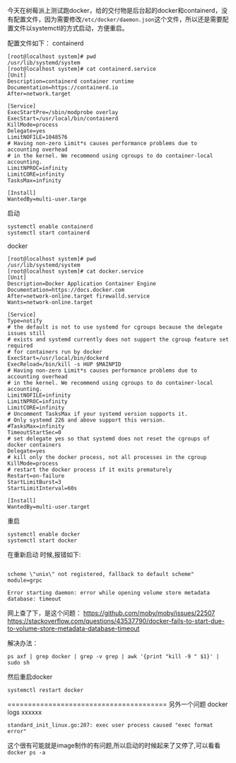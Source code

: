 
今天在树莓派上测试跑docker，给的交付物是后台起的docker和containerd，没有配置文件，因为需要修改`/etc/docker/daemon.json`这个文件，所以还是需要配置文件以systemctl的方式启动，方便重启。

配置文件如下：
containerd
```
[root@localhost system]# pwd
/usr/lib/systemd/system
[root@localhost system]# cat containerd.service
[Unit]
Description=containerd container runtime
Documentation=https://containerd.io
After=network.target

[Service]
ExecStartPre=/sbin/modprobe overlay
ExecStart=/usr/local/bin/containerd
KillMode=process
Delegate=yes
LimitNOFILE=1048576
# Having non-zero Limit*s causes performance problems due to accounting overhead
# in the kernel. We recommend using cgroups to do container-local accounting.
LimitNPROC=infinity
LimitCORE=infinity
TasksMax=infinity

[Install]
WantedBy=multi-user.targe
```

启动
```
systemctl enable containerd
systemctl start containerd
```

docker
```
[root@localhost system]# pwd
/usr/lib/systemd/system
[root@localhost system]# cat docker.service
[Unit]
Description=Docker Application Container Engine
Documentation=https://docs.docker.com
After=network-online.target firewalld.service
Wants=network-online.target

[Service]
Type=notify
# the default is not to use systemd for cgroups because the delegate issues still
# exists and systemd currently does not support the cgroup feature set required
# for containers run by docker
ExecStart=/usr/local/bin/dockerd
ExecReload=/bin/kill -s HUP $MAINPID
# Having non-zero Limit*s causes performance problems due to accounting overhead
# in the kernel. We recommend using cgroups to do container-local accounting.
LimitNOFILE=infinity
LimitNPROC=infinity
LimitCORE=infinity
# Uncomment TasksMax if your systemd version supports it.
# Only systemd 226 and above support this version.
#TasksMax=infinity
TimeoutStartSec=0
# set delegate yes so that systemd does not reset the cgroups of docker containers
Delegate=yes
# kill only the docker process, not all processes in the cgroup
KillMode=process
# restart the docker process if it exits prematurely
Restart=on-failure
StartLimitBurst=3
StartLimitInterval=60s

[Install]
WantedBy=multi-user.target
```

重启
```
systemctl enable docker
systemctl start docker
```
在重新启动 时候,报错如下:
```

scheme \"unix\" not registered, fallback to default scheme" module=grpc

Error starting daemon: error while opening volume store metadata database: timeout
```

网上查了下，是这个问题：
https://github.com/moby/moby/issues/22507
https://stackoverflow.com/questions/43537790/docker-fails-to-start-due-to-volume-store-metadata-database-timeout

解决办法：
```
ps axf | grep docker | grep -v grep | awk '{print "kill -9 " $1}' | sudo sh
```
然后重启docker
```
systemctl restart docker
```

=======================================
另外一个问题
docker logs xxxxxx
```
standard_init_linux.go:207: exec user process caused "exec format error"
```
这个很有可能就是image制作的有问题,所以启动的时候起来了又停了,可以看看`docker ps -a`
